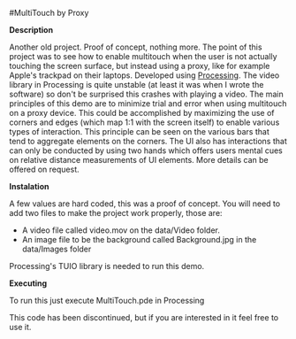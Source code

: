 #MultiTouch by Proxy

__Description__

Another old project. Proof of concept, nothing more.
The point of this project was to see how to enable multitouch when the user is not actually touching the screen surface, but instead using a proxy, like for example Apple's trackpad on their laptops.
Developed using [Processing](http://processing.org/).
The video library in Processing is quite unstable (at least it was when I wrote the software) so don't be surprised this crashes with playing a video.
The main principles of this demo are to minimize trial and error when using multitouch on a proxy device. This could be accomplished by maximizing the use of corners and edges (which map 1:1 with the screen itself) to enable various types of interaction. This principle can be seen on the various bars that tend to aggregate elements on the corners. The UI also has interactions that can only be conducted by using two hands which offers users mental cues on relative distance measurements of UI elements. 
More details can be offered on request.

__Instalation__

A few values are hard coded, this was a proof of concept. 
You will need to add two files to make the project work properly, those are:

* A video file called video.mov on the data/Video folder.
* An image file to be the background called Background.jpg in the data/Images folder 

Processing's TUIO library is needed to run this demo.

__Executing__

To run this just execute MultiTouch.pde in Processing

This code has been discontinued, but if you are interested in it feel free to use it.
